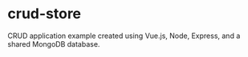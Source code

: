 # crud-store

CRUD application example created using Vue.js, Node, Express, and a shared MongoDB database.
